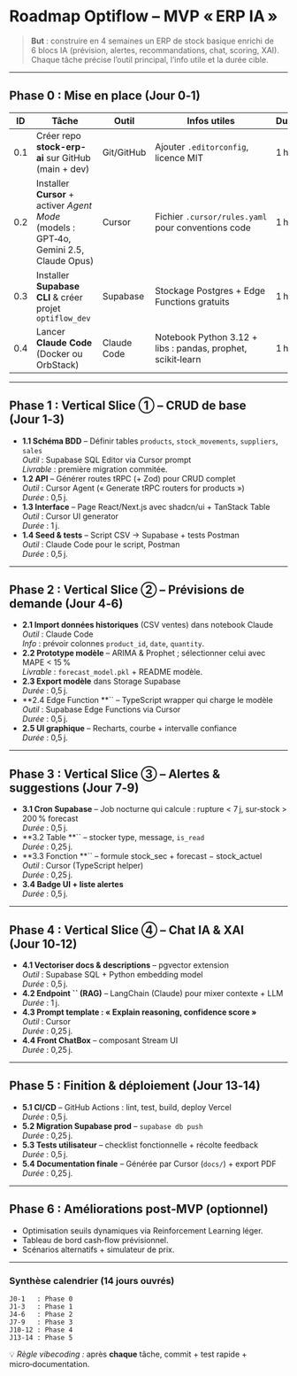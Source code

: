 # Roadmap Optiflow – MVP « ERP IA »

> **But** : construire en 4 semaines un ERP de stock basique enrichi de 6 blocs IA (prévision, alertes, recommandations, chat, scoring, XAI). Chaque tâche précise l’outil principal, l’info utile et la durée cible.

---

## Phase 0 : Mise en place (Jour 0‑1)

| ID  | Tâche                                                                                  | Outil       | Infos utiles                                                | Durée |
| --- | -------------------------------------------------------------------------------------- | ----------- | ----------------------------------------------------------- | ----- |
| 0.1 | Créer repo **stock-erp-ai** sur GitHub (main + dev)                                    | Git/GitHub  | Ajouter `.editorconfig`, licence MIT                        | 1 h   |
| 0.2 | Installer **Cursor** + activer *Agent Mode* (models : GPT‑4o, Gemini 2.5, Claude Opus) | Cursor      | Fichier `.cursor/rules.yaml` pour conventions code          | 1 h   |
| 0.3 | Installer **Supabase CLI** & créer projet `optiflow_dev`                               | Supabase    | Stockage Postgres + Edge Functions gratuits                 | 1 h   |
| 0.4 | Lancer **Claude Code** (Docker ou OrbStack)                                            | Claude Code | Notebook Python 3.12 + libs : pandas, prophet, scikit‑learn | 1 h   |

---

## Phase 1 : Vertical Slice ① – CRUD de base (Jour 1‑3)

- **1.1 Schéma BDD** – Définir tables `products`, `stock_movements`, `suppliers`, `sales`\
  *Outil* : Supabase SQL Editor via Cursor prompt\
  *Livrable* : première migration commitée.
- **1.2 API** – Générer routes tRPC (+ Zod) pour CRUD complet\
  *Outil* : Cursor Agent (« Generate tRPC routers for products »)\
  *Durée* : 0,5 j.
- **1.3 Interface** – Page React/Next.js avec shadcn/ui + TanStack Table\
  *Outil* : Cursor UI generator\
  *Durée* : 1 j.
- **1.4 Seed & tests** – Script CSV → Supabase + tests Postman\
  *Outil* : Claude Code pour le script, Postman\
  *Durée* : 0,5 j.

---

## Phase 2 : Vertical Slice ② – Prévisions de demande (Jour 4‑6)

- **2.1 Import données historiques** (CSV ventes) dans notebook Claude\
  *Outil* : Claude Code\
  *Info* : prévoir colonnes `product_id`, `date`, `quantity`.
- **2.2 Prototype modèle** – ARIMA & Prophet ; sélectionner celui avec MAPE < 15 %\
  *Livrable* : `forecast_model.pkl` + README modèle.
- **2.3 Export modèle** dans Storage Supabase\
  *Durée* : 0,5 j.
- **2.4 Edge Function **`` – TypeScript wrapper qui charge le modèle\
  *Outil* : Supabase Edge Functions via Cursor\
  *Durée* : 0,5 j.
- **2.5 UI graphique** – Recharts, courbe + intervalle confiance\
  *Durée* : 0,5 j.

---

## Phase 3 : Vertical Slice ③ – Alertes & suggestions (Jour 7‑9)

- **3.1 Cron Supabase** – Job nocturne qui calcule : rupture < 7 j, sur‑stock > 200 % forecast\
  *Durée* : 0,5 j.
- **3.2 Table **`` – stocker type, message, `is_read`\
  *Durée* : 0,25 j.
- **3.3 Fonction **`` – formule stock\_sec + forecast − stock\_actuel\
  *Outil* : Cursor (TypeScript helper)\
  *Durée* : 0,25 j.
- **3.4 Badge UI + liste alertes**\
  *Durée* : 0,5 j.

---

## Phase 4 : Vertical Slice ④ – Chat IA & XAI (Jour 10‑12)

- **4.1 Vectoriser docs & descriptions** – pgvector extension\
  *Outil* : Supabase SQL + Python embedding model\
  *Durée* : 0,5 j.
- **4.2 Endpoint **``** (RAG)** – LangChain (Claude) pour mixer contexte + LLM\
  *Durée* : 1 j.
- **4.3 Prompt template : « Explain reasoning, confidence score »**\
  *Outil* : Cursor\
  *Durée* : 0,25 j.
- **4.4 Front ChatBox** – composant Stream UI\
  *Durée* : 0,25 j.

---

## Phase 5 : Finition & déploiement (Jour 13‑14)

- **5.1 CI/CD** – GitHub Actions : lint, test, build, deploy Vercel\
  *Durée* : 0,5 j.
- **5.2 Migration Supabase prod** – `supabase db push`\
  *Durée* : 0,25 j.
- **5.3 Tests utilisateur** – checklist fonctionnelle + récolte feedback\
  *Durée* : 0,5 j.
- **5.4 Documentation finale** – Générée par Cursor (`docs/`) + export PDF\
  *Durée* : 0,25 j.

---

## Phase 6 : Améliorations post‑MVP (optionnel)

- Optimisation seuils dynamiques via Reinforcement Learning léger.
- Tableau de bord cash‑flow prévisionnel.
- Scénarios alternatifs + simulateur de prix.

---

### Synthèse calendrier (14 jours ouvrés)

```text
J0‑1   : Phase 0
J1‑3   : Phase 1
J4‑6   : Phase 2
J7‑9   : Phase 3
J10‑12 : Phase 4
J13‑14 : Phase 5
```

💡 *Règle vibecoding :* après **chaque** tâche, commit + test rapide + micro‑documentation.

